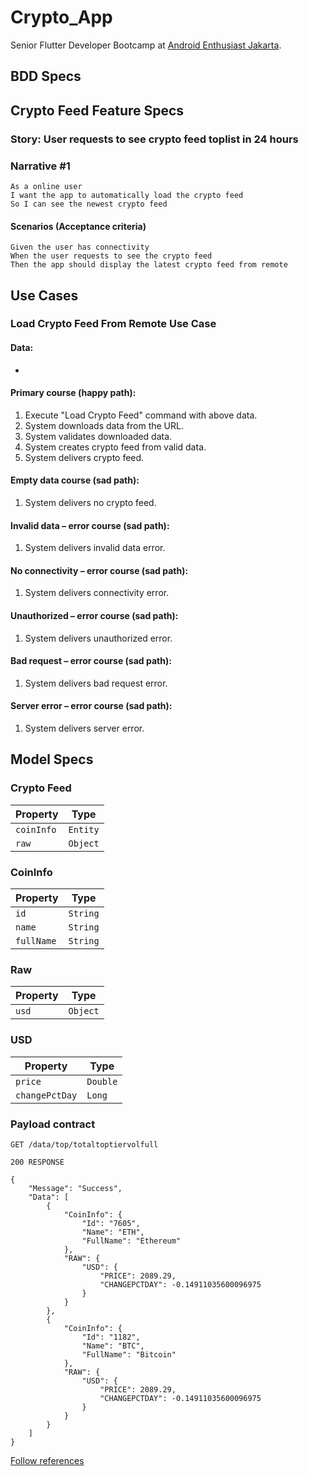 # Crypto_App

Senior Flutter Developer Bootcamp at [Android Enthusiast Jakarta](https://www.instagram.com/hightech.id/).

## BDD Specs

## Crypto Feed Feature Specs

### Story: User requests to see crypto feed toplist in 24 hours

### Narrative #1

```
As a online user
I want the app to automatically load the crypto feed
So I can see the newest crypto feed
```

#### Scenarios (Acceptance criteria)

```
Given the user has connectivity
When the user requests to see the crypto feed
Then the app should display the latest crypto feed from remote
```

## Use Cases

### Load Crypto Feed From Remote Use Case

#### Data:
- 

#### Primary course (happy path):
1. Execute "Load Crypto Feed" command with above data.
2. System downloads data from the URL.
3. System validates downloaded data.
4. System creates crypto feed from valid data.
5. System delivers crypto feed.

#### Empty data course (sad path):
1. System delivers no crypto feed.

#### Invalid data – error course (sad path):
1. System delivers invalid data error.

#### No connectivity – error course (sad path):
1. System delivers connectivity error.

#### Unauthorized – error course (sad path):
1. System delivers unauthorized error.

#### Bad request – error course (sad path):
1. System delivers bad request error.

#### Server error – error course (sad path):
1. System delivers server error.

## Model Specs

### Crypto Feed

| Property       | Type     |
|----------------|----------|
| `coinInfo`     | `Entity` |
| `raw`          | `Object` |

### CoinInfo
| Property       | Type     |
|----------------|----------|
| `id`           | `String` |
| `name`         | `String` |
| `fullName`     | `String` |

### Raw
| Property       | Type     |
|----------------|----------|
| `usd`          | `Object` |

### USD
| Property       | Type     |
|----------------|----------|
| `price`        | `Double` |
| `changePctDay` | `Long`   |

### Payload contract

```
GET /data/top/totaltoptiervolfull

200 RESPONSE

{
    "Message": "Success",
    "Data": [
        {
            "CoinInfo": {
                "Id": "7605",
                "Name": "ETH",
                "FullName": "Ethereum"
            },
            "RAW": {
                "USD": {
                    "PRICE": 2089.29,
                    "CHANGEPCTDAY": -0.14911035600096975
                }
            }
        },
        {
            "CoinInfo": {
                "Id": "1182",
                "Name": "BTC",
                "FullName": "Bitcoin"
            },
            "RAW": {
                "USD": {
                    "PRICE": 2089.29,
                    "CHANGEPCTDAY": -0.14911035600096975
                }
            }
        }
    ]
}
```

[Follow references](https://github.com/Android-Enthusiasts-Jakarta/bootcamp-sad-case-study/)
